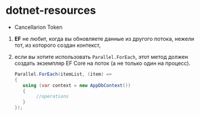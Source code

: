 # dotnet-resources

- Cancellarion Token





















1. **EF** не любит, когда вы обновляете данные из другого потока, нежели тот, из которого создан контекст, 

2. если вы хотите использовать `Parallel.ForEach`, этот метод должен создать экземпляр EF Core на поток (а не только один на процесс).

   ```csharp
   Parallel.ForEach(itemList, (item) =>
   {
      using (var context = new AppDbContext())
      {
           //operations
      }
   });
   ```

